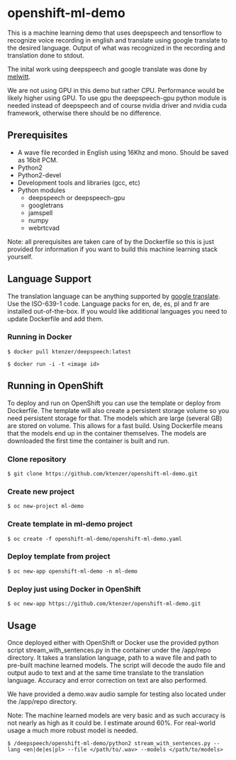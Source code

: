 # openshift-ml-demo
This is a machine learning demo that uses deepspeech and tensorflow to recognize voice recording in english and translate using google translate to the desired language. Output of what was recognized in the recording and translation done to stdout.

The inital work using deepspeech and google translate was done by [melwitt](https://github.com/melwitt/gpu-demo.git). 

We are not using GPU in this demo but rather CPU. Performance would be likely higher using GPU. To use gpu the deepspeech-gpu python module is needed instead of deepspeech and of course nvidia driver and nvidia cuda framework, otherwise there should be no difference.

## Prerequisites
* A wave file recorded in English using 16Khz and mono. Should be saved as 16bit PCM.
* Python2
* Python2-devel
* Development tools and libraries (gcc, etc)
* Python modules
  * deepspeech or deepspeech-gpu
  * googletrans
  * jamspell
  * numpy
  * webrtcvad

Note: all prerequisites are taken care of by the Dockerfile so this is just provided for information if you want to build this machine learning stack yourself.

## Language Support
The translation language can be anything supported by [google translate](https://cloud.google.com/translate/docs/languages). Use the ISO-639-1 code. Language packs for en, de, es, pl and fr are installed out-of-the-box. If you would like additional languages you need to update Dockerfile and add them.

### Running in Docker
```
$ docker pull ktenzer/deepspeech:latest
```
```
$ docker run -i -t <image id>
```

## Running in OpenShift
To deploy and run on OpenShift you can use the template or deploy from Dockerfile. The template will also create a persistent storage volume so you need persistent storage for that. The models which are large (several GB) are stored on volume. This allows for a fast build. Using Dockerfile means that the models end up in the container themselves. The models are downloaded the first time the container is built and run.

### Clone repository
```
$ git clone https://github.com/ktenzer/openshift-ml-demo.git
```
### Create new project
```
$ oc new-project ml-demo
```
### Create template in ml-demo project
```
$ oc create -f openshift-ml-demo/openshift-ml-demo.yaml
```
### Deploy template from project
```
$ oc new-app openshift-ml-demo -n ml-demo
```
### Deploy just using Docker in OpenShift
```
$ oc new-app https://github.com/ktenzer/openshift-ml-demo.git
```

## Usage
Once deployed either with OpenShift or Docker use the provided python script stream_with_sentences.py in the container under the /app/repo directory. It takes a translation language, path to a wave file and path to pre-built machine learned models. The script will decode the audo file and output audo to text and at the same time translate to the translation language. Accuracy and error correction on text are also performed. 

We have provided a demo.wav audio sample for testing also located under the /app/repo directory.

Note: The machine learned models are very basic and as such accuracy is not nearly as high as it could be. I estimate around 60%. For real-world usage a much more robust model is needed.
```
$ /deepspeech/openshift-ml-demo/python2 stream_with_sentences.py --lang <en|de|es|pl> --file </path/to/.wav> --models </path/to/models>
```

